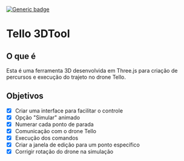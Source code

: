 [![Generic badge](https://img.shields.io/badge/Works-Yes-<COLOR>.svg)](https://shields.io/)

# Tello 3DTool
## O que é

Esta é uma ferramenta 3D desenvolvida em Three.js para criação de percursos e execução do trajeto no drone Tello.

## Objetivos
- [x] Criar uma interface para facilitar o controle
- [x] Opção "Simular" animado
- [x] Numerar cada ponto de parada
- [x] Comunicação com o drone Tello
- [x] Execução dos comandos
- [x] Criar a janela de edição para um ponto específico
- [x] Corrigir rotação do drone na simulação
